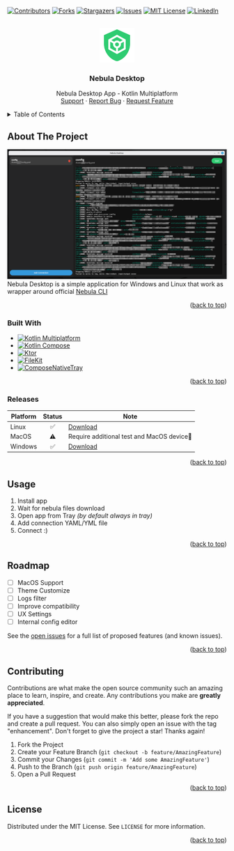<!-- Suppress IDEA Warnings -->
<!--suppress ALL -->

<a name="readme-top"></a>

[![Contributors][contributors-shield]][contributors-url]
[![Forks][forks-shield]][forks-url]
[![Stargazers][stars-shield]][stars-url]
[![Issues][issues-shield]][issues-url]
[![MIT License][license-shield]][license-url]
[![LinkedIn][linkedin-shield]][linkedin-url]

<br />
<div align="center">
  <a href="https://github.com/syorito-hatsuki/nebula-desktop">
    <img src="./composeApp/src/jvmMain/resources/icon.png" alt="Logo" width="80" height="80">
  </a>

<h3 align="center">Nebula Desktop</h3>

  <p align="center">
    Nebula Desktop App - Kotlin Multiplatform
    <br />
    <a href="https://discord.gg/pbwnMwnUD6">Support</a>
    ·
    <a href="https://github.com/syorito-hatsuki/nebula-desktop/issues">Report Bug</a>
    ·
    <a href="https://github.com/syorito-hatsuki/nebula-desktop/issues">Request Feature</a>
  </p>
</div>

<details>
  <summary>Table of Contents</summary>
  <ol>
    <li>
      <a href="#about-the-project">About The Project</a>
      <ul>
        <li><a href="#built-with">Built With</a></li>
        <li><a href="#releases">Releases</a></li>
      </ul>
    </li>
    <li><a href="#usage">Usage</a></li>
    <li><a href="#roadmap">Roadmap</a></li>
    <li><a href="#contributing">Contributing</a></li>
    <li><a href="#license">License</a></li>
  </ol>
</details>

## About The Project

![In-Game ScreenShot][screenshot]
Nebula Desktop is a simple application for Windows and Linux that work as wrapper around official [Nebula CLI](https://github.com/slackhq/nebula)

<p align="right">(<a href="#readme-top">back to top</a>)</p>

### Built With

* [![Kotlin Multiplatform][kotlin-multiplatform-shield]][kotlin-multiplatform-url]
* [![Kotlin Compose][kotlin-compose-shield]][kotlin-compose-url]
* [![Ktor][ktor-shield]][ktor-url]
* [![FileKit][filekit-shield]][filekit-url]
* [![ComposeNativeTray][composenativetray-shield]][composenativetray-url]

<p align="right">(<a href="#readme-top">back to top</a>)</p>

### Releases
| Platform | Status | Note                                                                   |
|----------|:------:|------------------------------------------------------------------------|
| Linux    |   ✅    | [Download](https://github.com/syorito-hatsuki/nebula-desktop/releases) |
| MacOS    |   ⚠️   | Require additional test and MacOS device🫡                             |
| Windows  |   ✅    | [Download](https://github.com/syorito-hatsuki/nebula-desktop/releases) |

<p align="right">(<a href="#readme-top">back to top</a>)</p>

## Usage
1. Install app
2. Wait for nebula files download
3. Open app from Tray _(by default always in tray)_
4. Add connection YAML/YML file
5. Connect :)

<p align="right">(<a href="#readme-top">back to top</a>)</p>

## Roadmap

- [ ] MacOS Support
- [ ] Theme Customize
- [ ] Logs filter
- [ ] Improve compatibility
- [ ] UX Settings
- [ ] Internal config editor

See the [open issues](https://github.com/syorito-hatsuki/nebula-desktop/issues) for a full list of proposed
features (and known issues).

<p align="right">(<a href="#readme-top">back to top</a>)</p>

## Contributing

Contributions are what make the open source community such an amazing place to learn, inspire, and create. Any
contributions you make are **greatly appreciated**.

If you have a suggestion that would make this better, please fork the repo and create a pull request. You can also
simply open an issue with the tag "enhancement".
Don't forget to give the project a star! Thanks again!

1. Fork the Project
2. Create your Feature Branch (`git checkout -b feature/AmazingFeature`)
3. Commit your Changes (`git commit -m 'Add some AmazingFeature'`)
4. Push to the Branch (`git push origin feature/AmazingFeature`)
5. Open a Pull Request

<p align="right">(<a href="#readme-top">back to top</a>)</p>

## License

Distributed under the MIT License. See `LICENSE` for more information.

<p align="right">(<a href="#readme-top">back to top</a>)</p>

[contributors-shield]: https://img.shields.io/github/contributors/syorito-hatsuki/nebula-desktop.svg?style=for-the-badge

[contributors-url]: https://github.com/syorito-hatsuki/nebula-desktop/graphs/contributors

[forks-shield]: https://img.shields.io/github/forks/syorito-hatsuki/nebula-desktop.svg?style=for-the-badge

[forks-url]: https://github.com/syorito-hatsuki/nebula-desktop/network/members

[stars-shield]: https://img.shields.io/github/stars/syorito-hatsuki/nebula-desktop.svg?style=for-the-badge

[stars-url]: https://github.com/syorito-hatsuki/nebula-desktop/stargazers

[issues-shield]: https://img.shields.io/github/issues/syorito-hatsuki/nebula-desktop.svg?style=for-the-badge

[issues-url]: https://github.com/syorito-hatsuki/nebula-desktop/issues

[license-shield]: https://img.shields.io/github/license/syorito-hatsuki/nebula-desktop.svg?style=for-the-badge

[license-url]: https://github.com/syorito-hatsuki/nebula-desktop/blob/master/LICENSE

[linkedin-shield]: https://img.shields.io/badge/-LinkedIn-black.svg?style=for-the-badge&logo=linkedin&colorB=555

[linkedin-url]: https://linkedin.com/in/kit-lehto

[screenshot]: ./assets/screenshot.png

[kotlin-multiplatform-shield]: https://img.shields.io/badge/-Kotlin%20Multiplatform-black.svg?style=for-the-badge&logo=kotlin&colorB=7F52FF&logoColor=white

[kotlin-multiplatform-url]: https://www.jetbrains.com/kotlin-multiplatform/

[kotlin-compose-shield]: https://img.shields.io/badge/-Kotlin%20Compose-black.svg?style=for-the-badge&logo=jetpackcompose&colorB=4285F4&logoColor=white

[kotlin-compose-url]: https://www.jetbrains.com/compose-multiplatform/

[ktor-shield]: https://img.shields.io/badge/-Ktor-black.svg?style=for-the-badge&logo=ktor&colorB=087CFA&logoColor=white

[ktor-url]: https://ktor.io

[filekit-shield]: https://img.shields.io/badge/-FileKit-black.svg?style=for-the-badge&colorB=48c191

[filekit-url]: https://filekit.mintlify.app/introduction

[composenativetray-shield]: https://img.shields.io/badge/-Compose%20Native%20Tray-black.svg?style=for-the-badge&colorB=051829

[composenativetray-url]: https://github.com/kdroidFilter/ComposeNativeTray
